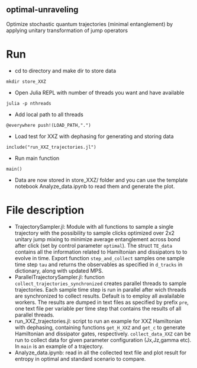 ## optimal-unraveling
Optimize stochastic quantum trajectories (minimal entanglement) by applying unitary transformation of jump operators
# Run 
* cd to directory and make dir to store data
```
mkdir store_XXZ
```

* Open Julia REPL with number of threads you want and have available
```
julia -p nthreads
```
* Add local path to all threads
```
@everywhere push!(LOAD_PATH,".")
```
* Load test for XXZ with dephasing for generating and storing data
```
include("run_XXZ_trajectories.jl")
```
* Run main function
```
main()
```
* Data are now stored in store_XXZ/ folder and you can use the template notebook Analyze_data.ipynb to read them and generate the plot.
# File description

* TrajectorySampler.jl: Module with all functions to sample a single trajectory with the possibility to sample clicks optimized over 2x2 unitary jump mixing to minimize average entanglement across bond after click (set by control parameter ```optimal```). The struct ```TE_data``` contains all the information related to Hamiltonian and dissipators to to evolve in time. Export function ```step_and_collect``` samples one sample time step ```tau``` and returns the observables as specified in ```d_tracks``` in dictionary, along with updated MPS.
* ParallelTrajectorySampler.jl: function ```collect_trajectories_synchronized``` creates parallel threads to sample trajectories. Each sample time step is run in parallel after wich threads are synchronized to collect results. Default is to employ all avalailable workers. The results are dumped in text files as specified by prefix ```pre```, one text file per variable per time step that contains the results of all parallel threads.
* run_XXZ_trajectories.jl: script to run an example for XXZ Hamiltonian with dephasing, containing functions ```get_H_XXZ``` and ```get_c``` to generate Hamiltonian and dissipator gates, respectively. ```collect_data_XXZ``` can be run to collect data for given parameter configuration (Jx,Jz,gamma etc). In ```main``` is an example of a trajectory.
* Analyze_data.ipynb: read in all the collected text file and plot result for entropy in optimal and standard scenario to compare.
